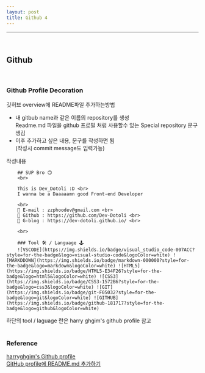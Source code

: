 ```yaml
---
layout: post
title: Github 4
---
```


---

<br>

## Github

<br>

### Github Profile Decoration

깃허브 overview에 README파일 추가하는방법

- 내 gitbub name과 같은 이름의 repository를 생성<br>
  Readme.md 파일을 github 프로필 처럼 사용할수 있는 Special repository 문구생김
- 이후 추가하고 싶은 내용, 문구를 작성하면 됨<br>
  (작성시 commit message도 입력가능)

작성내용

        ## SUP Bro 🙃
        <br>

        This is Dev_Dotoli :D <br>
        I wanna be a Daaaaamn good Front-end Developer

        <br>
        📩 E-mail : zzphoodev@gmail.com <br>
        📝 Github : https://github.com/Dev-Dotoli <br>
        📌 G-blog : https://dev-dotoli.github.io/ <br>

        <br>

        ### Tool 🛠 / Language 🕹
        ![VSCODE](https://img.shields.io/badge/visual_studio_code-007ACC?style=for-the-badge&logo=visual-studio-code&logoColor=white) ![MARKDDOWN](https://img.shields.io/badge/markdown-000000?style=for-the-badge&logo=markdown&logoColor=white) ![HTML5](https://img.shields.io/badge/HTML5-E34F26?style=for-the-badge&logo=html5&logoColor=white) ![CSS3](https://img.shields.io/badge/CSS3-1572B6?style=for-the-badge&logo=css3&logoColor=white) ![GIT](https://img.shields.io/badge/git-F05032?style=for-the-badge&logo=git&logoColor=white) ![GITHUB](https://img.shields.io/badge/github-181717?style=for-the-badge&logo=github&logoColor=white)

하단의 tool / laguage 란은 harry ghgim's github profile 참고<br>
<br>

### Reference

[harryghgim's Github profile](https://github.com/harryghgim)<br>
[GitHub profile에 README.md 추가하기](https://tngusmiso.tistory.com/23)<br>
